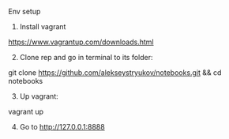 Env setup

1) Install vagrant

https://www.vagrantup.com/downloads.html

2) Clone rep and go in terminal to its folder:

git clone https://github.com/alekseystryukov/notebooks.git && cd notebooks

3) Up vagrant:

vagrant up

4) Go to http://127.0.0.1:8888

